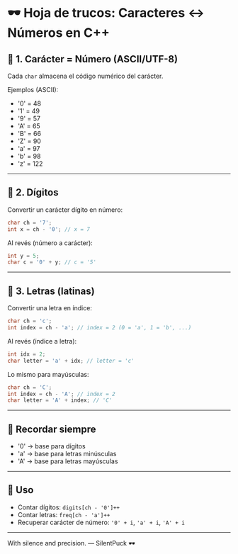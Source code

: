 # 🕶 Hoja de trucos: Caracteres ↔ Números en C++

## 🔹 1. Carácter = Número (ASCII/UTF-8)
Cada `char` almacena el código numérico del carácter.

Ejemplos (ASCII):
- '0' = 48
- '1' = 49
- '9' = 57
- 'A' = 65
- 'B' = 66
- 'Z' = 90
- 'a' = 97
- 'b' = 98
- 'z' = 122

---

## 🔹 2. Dígitos
Convertir un carácter dígito en número:
```cpp
char ch = '7';
int x = ch - '0'; // x = 7
```

Al revés (número a carácter):
```cpp
int y = 5;
char c = '0' + y; // c = '5'
```

---

## 🔹 3. Letras (latinas)
Convertir una letra en índice:
```cpp
char ch = 'c';
int index = ch - 'a'; // index = 2 (0 = 'a', 1 = 'b', ...)
```

Al revés (índice a letra):
```cpp
int idx = 2;
char letter = 'a' + idx; // letter = 'c'
```

Lo mismo para mayúsculas:
```cpp
char ch = 'C';
int index = ch - 'A'; // index = 2
char letter = 'A' + index; // 'C'
```

---

## 📌 Recordar siempre
- '0' → base para dígitos
- 'a' → base para letras minúsculas
- 'A' → base para letras mayúsculas

---

## 🎯 Uso
- Contar dígitos: `digits[ch - '0']++`
- Contar letras: `freq[ch - 'a']++`
- Recuperar carácter de número: `'0' + i`, `'a' + i`, `'A' + i`

---

With silence and precision. — SilentPuck 🕶️
